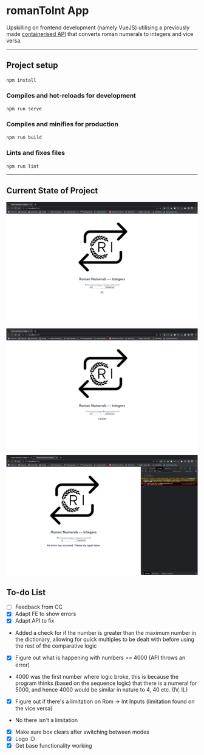 # romanToInt App
Upskilling on frontend development (namely VueJS) utilising a previously made [containerised API](https://github.com/helenijevans/romanNum-ArabicInt) that converts roman numerals to integers and vice versa.
___
## Project setup
```
npm install
```

### Compiles and hot-reloads for development
```
npm run serve
```

### Compiles and minifies for production
```
npm run build
```

### Lints and fixes files
```
npm run lint
```

___
## Current State of Project
![Shows image converting roman numeral to integer](./src/assets/frontend_currentProgress2.png)

![Shows image converting integer to roman numeral](./src/assets/frontend_currentProgress1.png)

![Shows error handling](./src/assets/error-handling.png)


## To-do List
- [ ] Feedback from CC
- [x] Adapt FE to show errors
- [x] Adapt API to fix
- Added a check for if the number is greater than the maximum number in the dictionary, allowing for quick multiples to be dealt with before using the rest of the comparative logic
- [x] Figure out what is happening with numbers >= 4000 (API throws an error)
- 4000 was the first number where logic broke, this is because the program thinks (based on the sequence logic) that there is a numeral for 5000, and hence 4000 would be similar in nature to 4, 40 etc. (IV, IL)
- [x] Figure out if there's a limitation on Rom -> Int Inputs (limitation found on the vice versa)
- No there isn't a limitation
- [x] Make sure box clears after switching between modes
- [x] Logo :D
- [x] Get base functionality working
